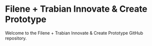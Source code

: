 # Filene + Trabian Innovate & Create Prototype
Welcome to the Filene + Trabian Innovate & Create Prototype GitHub repository.
